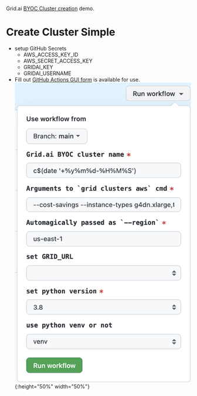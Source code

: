 Grid.ai [BYOC Cluster creation](https://docs.grid.ai/platform/upgrades/adding-custom-cloud-credentials) demo.

# Create Cluster Simple

- setup GitHub Secrets
  - AWS_ACCESS_KEY_ID
  - AWS_SECRET_ACCESS_KEY
  - GRIDAI_KEY
  - GRIDAI_USERNAME
- Fill out [GitHub Actions GUI form](https://github.com/robert-s-lee/grid-byoc/actions/workflows/cluster-create.yml) is available for use.  
![GHA Form](images/gha-form.png){:height="50%" width="50%"}




